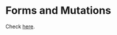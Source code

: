 # Forms and Mutations

Check [here](https://nextjs.org/docs/app/building-your-application/data-fetching/forms-and-mutations).